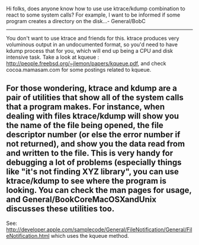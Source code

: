 Hi folks,
does anyone know how to use use ktrace/kdump combination to react to some system calls? For example, I want to be informed if some program creates a directory on the disk...- General/BobC

----

You don't want to use ktrace and friends for this.  ktrace produces very voluminous output in an undocumented format, so you'd need to have kdump process that for you, which will end up being a CPU and disk intensive task.  Take a look at kqueue : http://people.freebsd.org/~jlemon/papers/kqueue.pdf, and check cocoa.mamasam.com for some postings related to kqueue.

For those wondering, ktrace and kdump are a pair of utilities that show all of the system calls that a program makes.  For instance, when dealing with files ktrace/kdump will show you the name of the file being opened, the file descriptor number (or else the error number if not returned), and show you the data read from and written to the file.  This is very handy for debugging a lot of problems (especially things like "it's not finding XYZ library", you can use ktrace/kdump to see where the program is looking.  You can check the man pages for usage, and General/BookCoreMacOSXandUnix discusses these utilities too.
----
See: http://developer.apple.com/samplecode/General/FileNotification/General/FileNotification.html which uses the kqueue method.